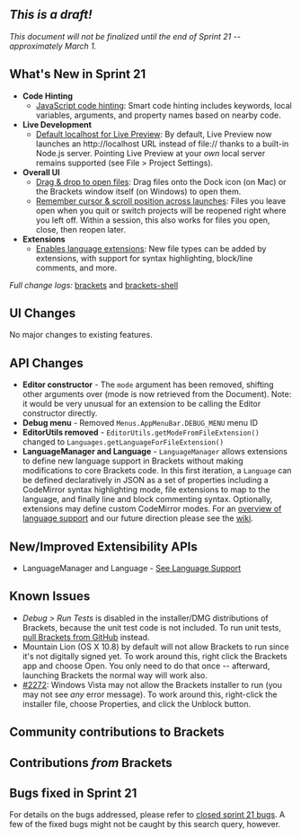 _This is a draft!_
--------------------
_This document will not be finalized until the end of Sprint 21 -- approximately March 1._

What's New in Sprint 21
-----------------------
* **Code Hinting**
    * [JavaScript code hinting](https://trello.com/card/2-code-hinting-javascript/4f90a6d98f77505d7940ce88/775): Smart code hinting includes keywords, local variables, arguments, and property names based on nearby code.
* **Live Development**
    * [Default localhost for Live Preview](https://trello.com/card/5-live-development-on-localhost/4f90a6d98f77505d7940ce88/684): By default, Live Preview now launches an http://localhost URL instead of file:// thanks to a built-in Node.js server. Pointing Live Preview at your _own_ local server remains supported (see File > Project Settings).
* **Overall UI**
    * [Drag & drop to open files](https://github.com/adobe/brackets-shell/pull/190): Drag files onto the Dock icon (on Mac) or the Brackets window itself (on Windows) to open them.
    * [Remember cursor & scroll position across launches](https://github.com/adobe/brackets/pull/2898): Files you leave open when you quit or switch projects will be reopened right where you left off. Within a session, this also works for files you open, close, then reopen later.
* **Extensions**
    * [Enables language extensions](https://trello.com/card/2-support-for-language-extensions/4f90a6d98f77505d7940ce88/773): New file types can be added by extensions, with support for syntax highlighting, block/line comments, and more.


_Full change logs:_ [brackets](https://github.com/adobe/brackets/compare/sprint-20...sprint-21#commits_bucket) and [brackets-shell](https://github.com/adobe/brackets-shell/compare/sprint-20...sprint-21#commits_bucket)


UI Changes
----------
No major changes to existing features.


API Changes
-----------
* **Editor constructor** - The ``mode`` argument has been removed, shifting other arguments over (mode is now retrieved from the Document). Note: it would be very unusual for an extension to be calling the Editor constructor directly.
* **Debug menu** - Removed ``Menus.AppMenuBar.DEBUG_MENU`` menu ID
* **EditorUtils removed** - ``EditorUtils.getModeFromFileExtension()`` changed to ``Languages.getLanguageForFileExtension()``
* **LanguageManager and Language** - ``LanguageManager`` allows extensions to define new language support in Brackets without making modifications to core Brackets code. In this first iteration, a ``Language`` can be defined declaratively in JSON as a set of properties including a CodeMirror syntax highlighting mode, file extensions to map to the language, and finally line and block commenting syntax. Optionally, extensions may define custom CodeMirror modes. For an [overview of language support](https://github.com/adobe/brackets/wiki/Language-Support) and our future direction please see the [wiki](https://github.com/adobe/brackets/wiki/Language-Support).

New/Improved Extensibility APIs
-------------------------------

* LanguageManager and Language - [See Language Support](https://github.com/adobe/brackets/wiki/Language-Support)

Known Issues
------------
* _Debug > Run Tests_ is disabled in the installer/DMG distributions of Brackets, because the unit test code is not included. To run unit tests, [pull Brackets from GitHub](https://github.com/adobe/brackets/wiki/How-to-Hack-on-Brackets#wiki-getcode) instead.
* Mountain Lion (OS X 10.8) by default will not allow Brackets to run since it's not digitally signed yet.  To work around this, right click the Brackets app and choose Open.  You only need to do that once -- afterward, launching Brackets the normal way will work also.
* [#2272](https://github.com/adobe/brackets/issues/2272): Windows Vista may not allow the Brackets installer to run (you may not see _any_ error message). To work around this, right-click the installer file, choose Properties, and click the Unblock button.


Community contributions to Brackets
-----------------------------------

Contributions _from_ Brackets
-----------------------------

Bugs fixed in Sprint 21
-----------------------
For details on the bugs addressed, please refer to [closed sprint 21 bugs](https://github.com/adobe/brackets/issues?labels=&milestone=8&state=closed). A few of the fixed bugs might not be caught by this search query, however.